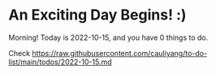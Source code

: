 # An Exciting Day Begins! :)

Morning! Today is 2022-10-15, and you have 0 things to do.

Check https://raw.githubusercontent.com/cauliyang/to-do-list/main/todos/2022-10-15.md